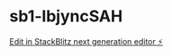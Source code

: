# sb1-lbjyncSAH

[Edit in StackBlitz next generation editor ⚡️](https://stackblitz.com/~/github.com/msahraou/sb1-lbjyncSAH)